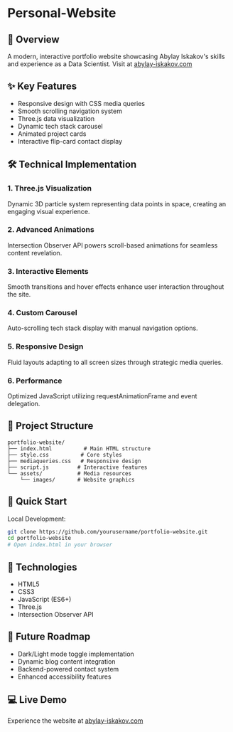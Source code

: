 # Personal-Website
## 🌟 Overview

A modern, interactive portfolio website showcasing Abylay Iskakov's skills and experience as a Data Scientist. Visit at [abylay-iskakov.com](http://abylay-iskakov.com)

## ✨ Key Features

- Responsive design with CSS media queries
- Smooth scrolling navigation system
- Three.js data visualization
- Dynamic tech stack carousel
- Animated project cards
- Interactive flip-card contact display

## 🛠️ Technical Implementation

### 1. Three.js Visualization

Dynamic 3D particle system representing data points in space, creating an engaging visual experience.

### 2. Advanced Animations

Intersection Observer API powers scroll-based animations for seamless content revelation.

### 3. Interactive Elements

Smooth transitions and hover effects enhance user interaction throughout the site.

### 4. Custom Carousel

Auto-scrolling tech stack display with manual navigation options.

### 5. Responsive Design

Fluid layouts adapting to all screen sizes through strategic media queries.

### 6. Performance

Optimized JavaScript utilizing requestAnimationFrame and event delegation.

## 📁 Project Structure

```
portfolio-website/
├── index.html          # Main HTML structure
├── style.css          # Core styles
├── mediaqueries.css   # Responsive design
├── script.js         # Interactive features
└── assets/           # Media resources
    └── images/       # Website graphics
```

## 🚀 Quick Start

Local Development:

```bash
git clone https://github.com/yourusername/portfolio-website.git
cd portfolio-website
# Open index.html in your browser
```

## 🔧 Technologies

- HTML5
- CSS3
- JavaScript (ES6+)
- Three.js
- Intersection Observer API

## 🎯 Future Roadmap

- Dark/Light mode toggle implementation
- Dynamic blog content integration
- Backend-powered contact system
- Enhanced accessibility features

## 💻 Live Demo

Experience the website at [abylay-iskakov.com](http://abylay-iskakov.com)
